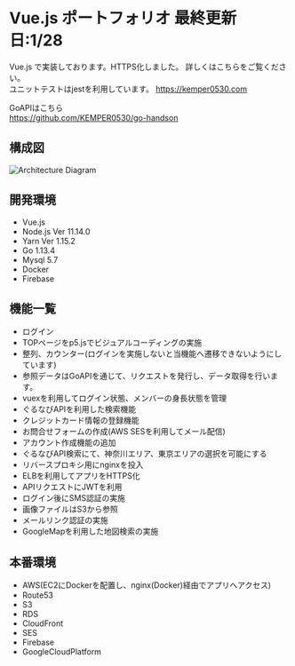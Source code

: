 # Vue.js ポートフォリオ 最終更新日:1/28

Vue.js で実装しております。HTTPS化しました。
詳しくはこちらをご覧ください。<br>
ユニットテストはjestを利用しています。
<https://kemper0530.com>

GoAPIはこちら<br>
<https://github.com/KEMPER0530/go-handson>

## 構成図
![Architecture Diagram](https://d3p7ybpyhwl4ka.cloudfront.net/static/img/aws-Diagram.svg)

## 開発環境
- Vue.js
- Node.js Ver 11.14.0
- Yarn Ver 1.15.2
- Go 1.13.4
- Mysql 5.7
- Docker
- Firebase

## 機能一覧
- ログイン
- TOPページをp5.jsでビジュアルコーディングの実施
- 整列、カウンター(ログインを実施しないと当機能へ遷移できないようにしています)
- 参照データはGoAPIを通じて、リクエストを発行し、データ取得を行います。
- vuexを利用してログイン状態、メンバーの身長状態を管理
- ぐるなびAPIを利用した検索機能
- クレジットカード情報の登録機能
- お問合せフォームの作成(AWS SESを利用してメール配信)
- アカウント作成機能の追加
- ぐるなびAPI検索にて、神奈川エリア、東京エリアの選択を可能にする
- リバースプロキシ用にnginxを投入
- ELBを利用してアプリをHTTPS化
- APIリクエストにJWTを利用
- ログイン後にSMS認証の実施
- 画像ファイルはS3から参照
- メールリンク認証の実施
- GoogleMapを利用した地図検索の実施

## 本番環境
- AWS(EC2にDockerを配置し、nginx(Docker)経由でアプリへアクセス)
- Route53
- S3
- RDS
- CloudFront
- SES
- Firebase
- GoogleCloudPlatform

